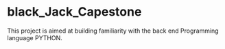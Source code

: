 # black_Jack_Capestone
This project is aimed at building familiarity with the back end Programming language PYTHON.
